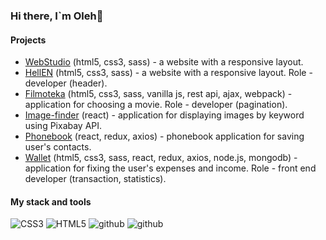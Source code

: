 ### Hi there, I`m Oleh👋

#### Projects

- [WebStudio](https://deoneshka.github.io/goit-markup-hw-08/index.html) (html5, css3, sass) - a website with a responsive layout.
- [HellEN](https://deoneshka.github.io/goit-team-project-html-css/) (html5, css3, sass) - a website with a responsive layout. Role - developer (header).
- [Filmoteka](https://deoneshka.github.io/goit-team-project-js/) (html5, css3, sass, vanilla js, rest api, ajax, webpack) - application for choosing a movie. Role - developer (pagination).
- [Image-finder](https://deoneshka.github.io/goit-react-hw-03-image-finder/) (react) - application for displaying images by keyword using Pixabay API.
- [Phonebook](https://deoneshka-goit-react-hw-09-phonebook.netlify.app/login) (react, redux, axios) - phonebook application for saving user's contacts.
- [Wallet](https://wallet-tpb.netlify.app/login) (html5, css3, sass, react, redux, axios, node.js, mongodb) - application for fixing the user's expenses and income. Role - front end developer (transaction, statistics).

#### My stack and tools

![CSS3](https://img.shields.io/badge/CSS3-000000?style=for-the-badge&logo=css3&logoColor=white)
![HTML5](https://img.shields.io/badge/HTML5-#E34F26?style=for-the-badge&logo=HTML5&logoColor=000000)
![github](https://img.shields.io/badge/GitHub-000000?style=for-the-badge&logo=css3&logoColor=white)
![github](https://img.shields.io/badge/GitHub-000000?style=for-the-badge&logo=css3&logoColor=white)
